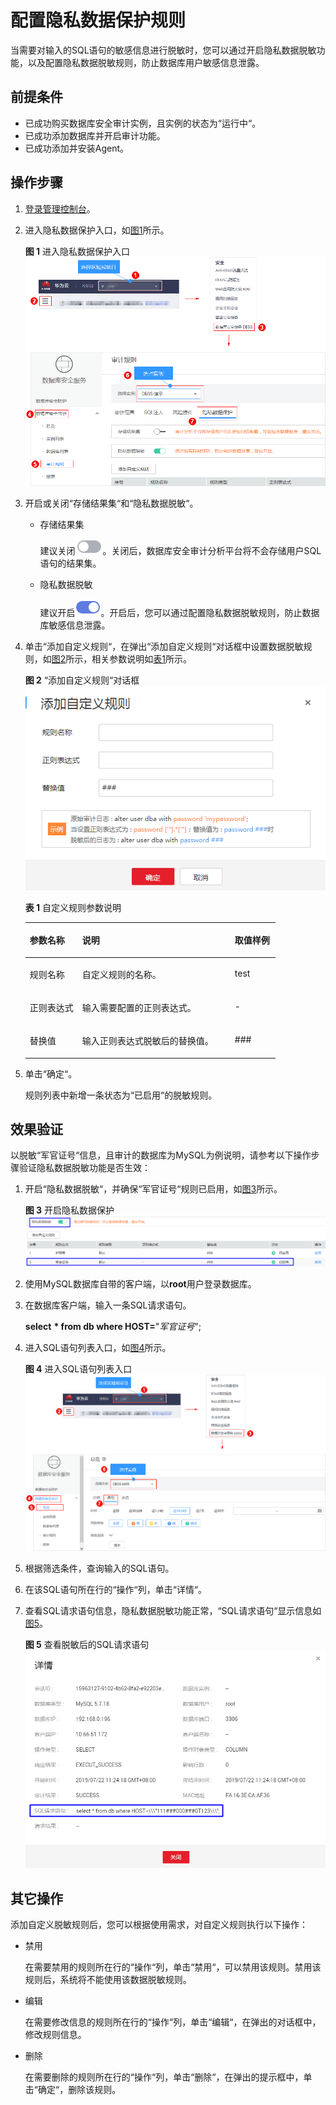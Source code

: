 # 配置隐私数据保护规则<a name="ZH-CN_TOPIC_0180360182"></a>

当需要对输入的SQL语句的敏感信息进行脱敏时，您可以通过开启隐私数据脱敏功能，以及配置隐私数据脱敏规则，防止数据库用户敏感信息泄露。

## 前提条件<a name="section441811405410"></a>

-   已成功购买数据库安全审计实例，且实例的状态为“运行中“。
-   已成功添加数据库并开启审计功能。
-   已成功添加并安装Agent。

## 操作步骤<a name="section1466435124817"></a>

1.  [登录管理控制台](https://console.huaweicloud.com/?locale=zh-cn)。
2.  进入隐私数据保护入口，如[图1](#fig61991836131419)所示。

    **图 1**  进入隐私数据保护入口<a name="fig61991836131419"></a>  
    ![](figures/进入隐私数据保护入口.png "进入隐私数据保护入口")

3.  开启或关闭“存储结果集“和“隐私数据脱敏“。
    -   存储结果集

        建议关闭![](figures/icon-close-3.png)。关闭后，数据库安全审计分析平台将不会存储用户SQL语句的结果集。

    -   隐私数据脱敏

        建议开启![](figures/icon-open-4.png)。开启后，您可以通过配置隐私数据脱敏规则，防止数据库敏感信息泄露。

4.  单击“添加自定义规则“，在弹出“添加自定义规则“对话框中设置数据脱敏规则，如[图2](#fig45721822818)所示，相关参数说明如[表1](#table4295843716304)所示。

    **图 2** “添加自定义规则“对话框<a name="fig45721822818"></a>  
    ![](figures/添加自定义规则对话框.png "添加自定义规则对话框")

    **表 1**  自定义规则参数说明

    <a name="table4295843716304"></a>
    <table><thead align="left"><tr id="row4338993216304"><th class="cellrowborder" valign="top" width="21%" id="mcps1.2.4.1.1"><p id="p2492361616304"><a name="p2492361616304"></a><a name="p2492361616304"></a>参数名称</p>
    </th>
    <th class="cellrowborder" valign="top" width="61%" id="mcps1.2.4.1.2"><p id="p554697916304"><a name="p554697916304"></a><a name="p554697916304"></a>说明</p>
    </th>
    <th class="cellrowborder" valign="top" width="18%" id="mcps1.2.4.1.3"><p id="p4665219216304"><a name="p4665219216304"></a><a name="p4665219216304"></a>取值样例</p>
    </th>
    </tr>
    </thead>
    <tbody><tr id="row1332204111319"><td class="cellrowborder" valign="top" width="21%" headers="mcps1.2.4.1.1 "><p id="p33321041237"><a name="p33321041237"></a><a name="p33321041237"></a>规则名称</p>
    </td>
    <td class="cellrowborder" valign="top" width="61%" headers="mcps1.2.4.1.2 "><p id="p153321841736"><a name="p153321841736"></a><a name="p153321841736"></a>自定义规则的名称。</p>
    </td>
    <td class="cellrowborder" valign="top" width="18%" headers="mcps1.2.4.1.3 "><p id="p1467665173912"><a name="p1467665173912"></a><a name="p1467665173912"></a>test</p>
    </td>
    </tr>
    <tr id="row177601257112915"><td class="cellrowborder" valign="top" width="21%" headers="mcps1.2.4.1.1 "><p id="p137601957182910"><a name="p137601957182910"></a><a name="p137601957182910"></a>正则表达式</p>
    </td>
    <td class="cellrowborder" valign="top" width="61%" headers="mcps1.2.4.1.2 "><p id="p17760145712293"><a name="p17760145712293"></a><a name="p17760145712293"></a>输入需要配置的正则表达式。</p>
    </td>
    <td class="cellrowborder" valign="top" width="18%" headers="mcps1.2.4.1.3 "><p id="p1076010574298"><a name="p1076010574298"></a><a name="p1076010574298"></a>-</p>
    </td>
    </tr>
    <tr id="row0860165713317"><td class="cellrowborder" valign="top" width="21%" headers="mcps1.2.4.1.1 "><p id="p12331342414"><a name="p12331342414"></a><a name="p12331342414"></a>替换值</p>
    </td>
    <td class="cellrowborder" valign="top" width="61%" headers="mcps1.2.4.1.2 "><p id="p17861057634"><a name="p17861057634"></a><a name="p17861057634"></a>输入正则表达式脱敏后的替换值。</p>
    </td>
    <td class="cellrowborder" valign="top" width="18%" headers="mcps1.2.4.1.3 "><p id="p198613573313"><a name="p198613573313"></a><a name="p198613573313"></a>###</p>
    </td>
    </tr>
    </tbody>
    </table>

5.  单击“确定“。

    规则列表中新增一条状态为“已启用“的脱敏规则。


## 效果验证<a name="section12595165223"></a>

以脱敏“军官证号“信息，且审计的数据库为MySQL为例说明，请参考以下操作步骤验证隐私数据脱敏功能是否生效：

1.  开启“隐私数据脱敏“，并确保“军官证号“规则已启用，如[图3](#fig10156628163415)所示。

    **图 3**  开启隐私数据保护<a name="fig10156628163415"></a>  
    ![](figures/开启隐私数据保护.png "开启隐私数据保护")

2.  使用MySQL数据库自带的客户端，以**root**用户登录数据库。
3.  在数据库客户端，输入一条SQL请求语句。

    **select** **\* from db where HOST=**"_军官证号_";

4.  进入SQL语句列表入口，如[图4](#zh-cn_topic_0145057230_fig129198502518)所示。

    **图 4**  进入SQL语句列表入口<a name="zh-cn_topic_0145057230_fig129198502518"></a>  
    ![](figures/进入SQL语句列表入口.png "进入SQL语句列表入口")

5.  根据筛选条件，查询输入的SQL语句。
6.  在该SQL语句所在行的“操作“列，单击“详情“。
7.  查看SQL请求语句信息，隐私数据脱敏功能正常，“SQL请求语句“显示信息如[图5](#fig18671194172516)。

    **图 5**  查看脱敏后的SQL请求语句<a name="fig18671194172516"></a>  
    ![](figures/查看脱敏后的SQL请求语句.png "查看脱敏后的SQL请求语句")


## 其它操作<a name="section1952662945517"></a>

添加自定义脱敏规则后，您可以根据使用需求，对自定义规则执行以下操作：

-   禁用

    在需要禁用的规则所在行的“操作“列，单击“禁用“，可以禁用该规则。禁用该规则后，系统将不能使用该数据脱敏规则。

-   编辑

    在需要修改信息的规则所在行的“操作“列，单击“编辑“，在弹出的对话框中，修改规则信息。

-   删除

    在需要删除的规则所在行的“操作“列，单击“删除“，在弹出的提示框中，单击“确定“，删除该规则。


